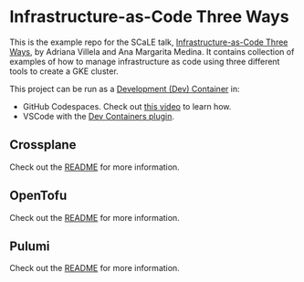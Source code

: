 # Infrastructure-as-Code Three Ways

This is the example repo for the SCaLE talk, [Infrastructure-as-Code Three Ways](https://www.socallinuxexpo.org/scale/22x/presentations/infrastructure-code-3-ways), by Adriana Villela and Ana Margarita Medina. It contains collection of examples of how to manage infrastructure as code using three different tools to create a GKE cluster.

This project can be run as a [Development (Dev) Container](https://containers.dev/) in:

* GitHub Codespaces. Check out [this video](https://youtu.be/dRbUKhBtMg4) to learn how.
* VSCode with the [Dev Containers plugin](https://marketplace.visualstudio.com/items?itemName=ms-vscode-remote.remote-containers).

## Crossplane
Check out the [README](src/crossplane/gke-cluster-example/README.md) for more information.

## OpenTofu
Check out the [README](src/opentofu/gke-cluster-example/README.md) for more information.

## Pulumi
Check out the [README](src/pulumi/gke-cluster-example/README.md) for more information.
